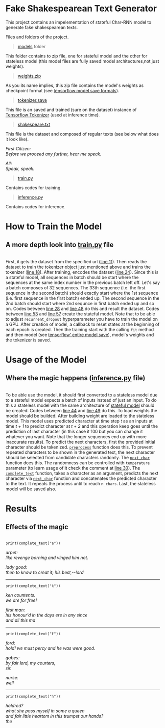 # Fake Shakespearean Text Generator

This project contains an impelementation of stateful Char-RNN model to generate fake shakespearean texts.

Files and folders of the project.
> [models](https://github.com/recep-yildirim/Fake-Shakespearean-Text-Generator/tree/master/models) folder

This folder contains to zip file, one for stateful model and the other for stateless model (this model files are fully saved model architectures,not just weights).

> [weights.zip](https://github.com/recep-yildirim/Fake-Shakespearean-Text-Generator/blob/master/weights.zip)

As you its name implies, this zip file contains the model's weights as checkpoint format (see [tensorflow model save formats](https://www.tensorflow.org/tutorials/keras/save_and_load#manually_save_weights)).

> [tokenizer.save](https://github.com/recep-yildirim/Fake-Shakespearean-Text-Generator/blob/master/tokenizer.save)

This file is an saved and trained (sure on the dataset) instance of 
[Tensorflow Tokenizer](https://www.tensorflow.org/api_docs/python/tf/keras/preprocessing/text/Tokenizer) (used at inference time).

> [shakespeare.txt](https://github.com/recep-yildirim/Fake-Shakespearean-Text-Generator/blob/master/shakespeare.txt)

This file is the dataset and composed of regular texts (see below what does it look like).

*First Citizen:*  
*Before we proceed any further, hear me speak.*
 
*All:*  
*Speak, speak.*

> [train.py](https://github.com/recep-yildirim/Fake-Shakespearean-Text-Generator/blob/master/train.py)

Contains codes for training.

> [inference.py](https://github.com/recep-yildirim/Fake-Shakespearean-Text-Generator/blob/master/inference.py)

Contains codes for inference.

# How to Train the Model
## A more depth look into [train.py](https://github.com/recep-yildirim/Fake-Shakespearean-Text-Generator/blob/master/train.py) file
\
First, it gets the dataset from the specified url ([line 11](https://github.com/recep-yildirim/Fake-Shakespearean-Text-Generator/blob/6277815bfc43c361186238e00de060d160822e8b/train.py#L11)). Then reads the dataset to train the tokenizer object just mentioned above and trains the tokenizer ([line 18](https://github.com/recep-yildirim/Fake-Shakespearean-Text-Generator/blob/6277815bfc43c361186238e00de060d160822e8b/train.py#L18)). After training, encodes the dataset ([line 24](https://github.com/recep-yildirim/Fake-Shakespearean-Text-Generator/blob/6277815bfc43c361186238e00de060d160822e8b/train.py#L24)). Since this is a stateful model, all sequences in batch should be  start where the sequences at the same index number in the previous batch left off. Let's say a batch composes of 32 sequences. The 33th sequence (i.e. the first sequence in the second batch) should exactly start where the 1st sequence (i.e. first sequence in the first batch) ended up. The second sequence in the 2nd batch should start where 2nd sequnce in first batch ended up and so on. Codes between [line 28](https://github.com/recep-yildirim/Fake-Shakespearean-Text-Generator/blob/6277815bfc43c361186238e00de060d160822e8b/train.py#L28) and [line 48](https://github.com/recep-yildirim/Fake-Shakespearean-Text-Generator/blob/6277815bfc43c361186238e00de060d160822e8b/train.py#L48) do this and result the dataset. Codes between [line 53](https://github.com/recep-yildirim/Fake-Shakespearean-Text-Generator/blob/6277815bfc43c361186238e00de060d160822e8b/train.py#L53) and [line 57](https://github.com/recep-yildirim/Fake-Shakespearean-Text-Generator/blob/6277815bfc43c361186238e00de060d160822e8b/train.py#L57) create the stateful model. Note that to be able to adjust <code>recurrent_dropout</code> hyperparameter you have to train the model on a GPU. After creation of model, a callback to reset states at the beginning of each epoch is created. Then the training start with the calling <code>fit</code> method and then model (see [tensorflow' entire model save](https://www.tensorflow.org/tutorials/keras/save_and_load#save_the_entire_model)), model's weights and the tokenizer is saved.

# Usage of the Model
## Where the magic happens ([inference.py](https://github.com/recep-yildirim/Fake-Shakespearean-Text-Generator/blob/master/inference.py) file) 
\
To be able use the model, it should first converted to a stateless model due to a stateful model expects a batch of inputs instead of just an input.
To do this a stateless model with the same architecture of [stateful model](https://github.com/recep-yildirim/Fake-Shakespearean-Text-Generator/blob/master/inference.py#L44) should be created. Codes between [line 44](https://github.com/recep-yildirim/Fake-Shakespearean-Text-Generator/blob/master/inference.py#L44) and [line 49](https://github.com/recep-yildirim/Fake-Shakespearean-Text-Generator/blob/master/inference.py#L49) do this.
To load weights the model should be builded. After building weight are loaded to the stateless model. This model uses predicted character at time step *t* as an inputs at time *t + 1* to predict character at *t + 2* and this operation keep goes until the prediction of last character (in this case it 100 but you can change it whatever you want. Note that the longer sequences end up with more inaccurate results). To predict the next characters, first the provided initial character should be tokenized. [<code>preprocess</code>](https://github.com/recep-yildirim/Fake-Shakespearean-Text-Generator/blob/master/inference.py#L7) function does this. To prevent repeated characters to be shown in the generated text, the next character should be selected from candidate characters randomly. The [<code>next_char</code>](https://github.com/recep-yildirim/Fake-Shakespearean-Text-Generator/blob/master/inference.py#L11) function does this. The randomness can be controlled with <code>temperature</code> parameter (to learn usage of it check the comment at [line 30](https://github.com/recep-yildirim/Fake-Shakespearean-Text-Generator/blob/master/inference.py#L30)). The [<code>complete_text</code>](https://github.com/recep-yildirim/Fake-Shakespearean-Text-Generator/blob/master/inference.py#L18) function, takes a character as an argument, predicts the next character via [<code>next_char</code>](https://github.com/recep-yildirim/Fake-Shakespearean-Text-Generator/blob/master/inference.py#L11) function and concatenates the predicted character to the text. It repeats the process until to reach <code>n_chars</code>. Last, the stateless model will be saved also.

# Results
## Effects of the magic  
\
<code>print(complete_text("a"))</code>  

*arpet:*  
*like revenge borning and vinged him not.*

*lady good:*  
*then to know to creat it; his best,--lord*

--- 

<code>print(complete_text("k"))</code>

*ken countents.*  
*we are for free!*

*first man:*  
*his honour'd in the days ere in any since*  
*and all this ma*

---

<code>print(complete_text("f"))</code>

*ford*:  
*hold! we must percy and he was were good.*  

*gabes:*  
*by fair lord, my courters,*  
*sir.*

*nurse:*  
*well*

---
 
<code>print(complete_text("h"))</code>

*holdred?*  
*what she pass myself in some a queen*  
*and fair little heartom in this trumpet our hands?*  
*the*  
